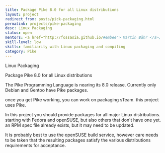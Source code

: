 ```yaml
---
title: Package Pike 8.0 for all Linux distributions
layout: project
redirect_from: posts/pick-packaging.html
permalink: projects/pike-packaging
desc: Linux Packaging
status: open
mentors: <a href="http://fossasia.github.io/#embee"> Martin Bähr </a>, Chris Angelico
skill-level: low
skills: familiarity with Linux packaging and compiling
category: Pike
---
```

Linux Packaging

Package Pike 8.0 for all Linux distributions

The Pike Programming Language is nearing its 8.0 release.
Currently only Debian and Gentoo have Pike packages.

once you get Pike working, you can work on packaging sTeam. this project uses Pike.

In this project you should provide packages for all major Linux distributions.
starting with Fedora and openSUSE, but also others that don't have one yet.
an RPM spec file already exists, but it may need to be updated.

It is probably best to use the openSUSE build service, however care needs to be
taken that the resulting packages satisfy the various distributions
requirements for acceptance.

